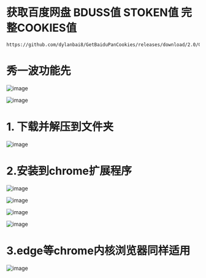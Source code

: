# 获取百度网盘 BDUSS值 STOKEN值 完整COOKIES值

```
https://github.com/dylanbai8/GetBaiduPanCookies/releases/download/2.0/GetBaiduPanCookies.zip
```

# 秀一波功能先

![image](https://user-images.githubusercontent.com/26950227/128115257-1d3260f0-bda4-4639-be4a-a9646b19f398.png)

![image](https://user-images.githubusercontent.com/26950227/128115495-40adadc8-0724-4421-9df9-d185b127b261.png)

# 1. 下载并解压到文件夹

![image](https://user-images.githubusercontent.com/26950227/128114036-f222386f-7328-4fc8-ad38-8581f1fb9968.png)

# 2.安装到chrome扩展程序

![image](https://user-images.githubusercontent.com/26950227/128114323-b814add4-efc7-4ae0-a999-03899bf0ff70.png)

![image](https://user-images.githubusercontent.com/26950227/128114415-0614ea61-2fe9-4f4c-b164-132333806f44.png)

![image](https://user-images.githubusercontent.com/26950227/128114511-8a0a1a7c-1b9e-4938-818b-f0183ba70d2b.png)

![image](https://user-images.githubusercontent.com/26950227/128114672-21d3212c-84aa-49ba-8824-c9a58c263cbc.png)

# 3.edge等chrome内核浏览器同样适用

![image](https://user-images.githubusercontent.com/26950227/128114950-23bd4c9c-9f19-429f-9ebe-5eae4fbe0a30.png)

